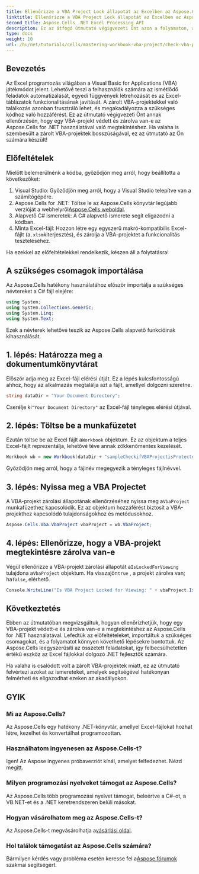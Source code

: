 ```yaml
---
title: Ellenőrizze a VBA Project Lock állapotát az Excelben az Aspose.Cells segítségével
linktitle: Ellenőrizze a VBA Project Lock állapotát az Excelben az Aspose.Cells segítségével
second_title: Aspose.Cells .NET Excel Processing API
description: Ez az átfogó útmutató végigvezeti Önt azon a folyamaton, amellyel ellenőrizheti, hogy az Excelben lévő VBA-projekt zárolva van-e a megtekintéshez a hatékony Aspose.Cells for .NET könyvtár segítségével. Tökéletes .NET fejlesztők és Excel felhasználók számára.
type: docs
weight: 10
url: /hu/net/tutorials/cells/mastering-workbook-vba-project/check-vba-project-lock-status/
---
```

## Bevezetés

Az Excel programozás világában a Visual Basic for Applications (VBA) játékmódot jelent. Lehetővé teszi a felhasználók számára az ismétlődő feladatok automatizálását, egyedi függvények létrehozását és az Excel-táblázatok funkcionalitásának javítását. A zárolt VBA-projektekkel való találkozás azonban frusztráló lehet, és megakadályozza a szükséges kódhoz való hozzáférést. Ez az útmutató végigvezeti Önt annak ellenőrzésén, hogy egy VBA-projekt védett és zárolva van-e az Aspose.Cells for .NET használatával való megtekintéshez. Ha valaha is szembesült a zárolt VBA-projektek bosszúságával, ez az útmutató az Ön számára készült!

## Előfeltételek

Mielőtt belemerülnénk a kódba, győződjön meg arról, hogy beállította a következőket:

1. Visual Studio: Győződjön meg arról, hogy a Visual Studio telepítve van a számítógépére.
2.  Aspose.Cells for .NET: Töltse le az Aspose.Cells könyvtár legújabb verzióját a webhelyről[Aspose.Cells weboldal](https://releases.aspose.com/cells/net/).
3. Alapvető C# ismeretek: A C# alapvető ismerete segít eligazodni a kódban.
4.  Minta Excel-fájl: Hozzon létre egy egyszerű makró-kompatibilis Excel-fájlt (a`.xlsm`kiterjesztés), és zárolja a VBA-projektet a funkcionalitás teszteléséhez.

Ha ezekkel az előfeltételekkel rendelkezik, készen áll a folytatásra!

## A szükséges csomagok importálása

Az Aspose.Cells hatékony használatához először importálja a szükséges névtereket a C# fájl elejére:

```csharp
using System;
using System.Collections.Generic;
using System.Linq;
using System.Text;
```

Ezek a névterek lehetővé teszik az Aspose.Cells alapvető funkcióinak kihasználását.

## 1. lépés: Határozza meg a dokumentumkönyvtárat

Először adja meg az Excel-fájl elérési útját. Ez a lépés kulcsfontosságú ahhoz, hogy az alkalmazás megtalálja azt a fájlt, amellyel dolgozni szeretne.

```csharp
string dataDir = "Your Document Directory";
```

 Cserélje ki`"Your Document Directory"` az Excel-fájl tényleges elérési útjával.

## 2. lépés: Töltse be a munkafüzetet

 Ezután töltse be az Excel fájlt a`Workbook` objektum. Ez az objektum a teljes Excel-fájlt reprezentálja, lehetővé téve annak zökkenőmentes kezelését.

```csharp
Workbook wb = new Workbook(dataDir + "sampleCheckifVBAProjectisProtected.xlsm");
```

Győződjön meg arról, hogy a fájlnév megegyezik a tényleges fájlnévvel.

## 3. lépés: Nyissa meg a VBA Projectet

 A VBA-projekt zárolási állapotának ellenőrzéséhez nyissa meg a`VbaProject` munkafüzethez kapcsolódik. Ez az objektum hozzáférést biztosít a VBA-projekthez kapcsolódó tulajdonságokhoz és metódusokhoz.

```csharp
Aspose.Cells.Vba.VbaProject vbaProject = wb.VbaProject;
```

## 4. lépés: Ellenőrizze, hogy a VBA-projekt megtekintésre zárolva van-e

Végül ellenőrizze a VBA-projekt zárolási állapotát a`IsLockedForViewing` tulajdona a`VbaProject` objektum. Ha visszajön`true` , a projekt zárolva van; ha`false`, elérhető.

```csharp
Console.WriteLine("Is VBA Project Locked for Viewing: " + vbaProject.IsLockedForViewing);
```

## Következtetés

Ebben az útmutatóban megvizsgáltuk, hogyan ellenőrizhetjük, hogy egy VBA-projekt védett-e és zárolva van-e a megtekintéshez az Aspose.Cells for .NET használatával. Lefedtük az előfeltételeket, importáltuk a szükséges csomagokat, és a folyamatot könnyen követhető lépésekre bontottuk. Az Aspose.Cells leegyszerűsíti az összetett feladatokat, így felbecsülhetetlen értékű eszköz az Excel fájlokkal dolgozó .NET fejlesztők számára.

Ha valaha is csalódott volt a zárolt VBA-projektek miatt, ez az útmutató felvértezi azokat az ismereteket, amelyek segítségével hatékonyan felmérheti és eligazodhat ezeken az akadályokon.

## GYIK

### Mi az Aspose.Cells?

Az Aspose.Cells egy hatékony .NET-könyvtár, amellyel Excel-fájlokat hozhat létre, kezelhet és konvertálhat programozottan.

### Használhatom ingyenesen az Aspose.Cells-t?

 Igen! Az Aspose ingyenes próbaverziót kínál, amelyet felfedezhet. Nézd meg[itt](https://releases.aspose.com/).

### Milyen programozási nyelveket támogat az Aspose.Cells?

Az Aspose.Cells több programozási nyelvet támogat, beleértve a C#-ot, a VB.NET-et és a .NET keretrendszeren belüli másokat.

### Hogyan vásárolhatom meg az Aspose.Cells-t?

 Az Aspose.Cells-t megvásárolhatja a[vásárlási oldal](https://purchase.aspose.com/buy).

### Hol találok támogatást az Aspose.Cells számára?

 Bármilyen kérdés vagy probléma esetén keresse fel a[Aspose fórumok](https://forum.aspose.com/c/cells/9) szakmai segítségért.